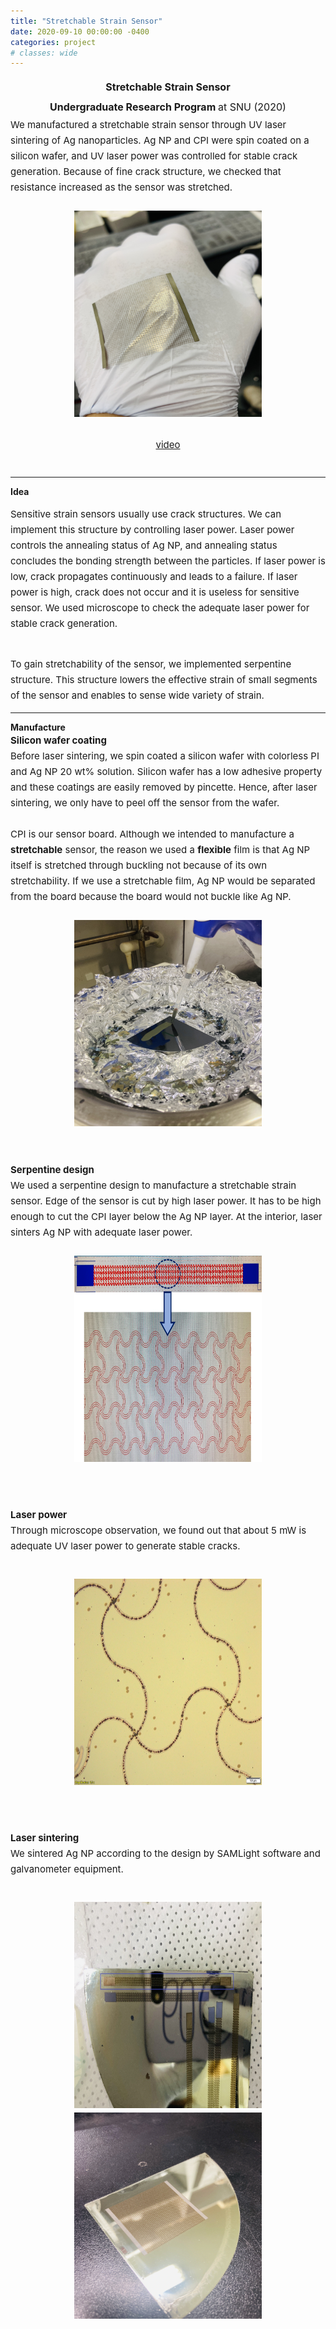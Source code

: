 ```yaml
---
title: "Stretchable Strain Sensor"
date: 2020-09-10 00:00:00 -0400
categories: project
# classes: wide
---
```


<div style="font-size: medium; line-height: 2em;">
<center><strong> Stretchable Strain Sensor </strong> <br>
  <strong> Undergraduate Research Program </strong> at SNU (2020) <br> </center>
</div>

<div style="font-size: 15px; line-height: 25px;">
We manufactured a stretchable strain sensor through UV laser sintering of Ag nanoparticles. Ag NP and CPI were spin coated on a silicon wafer, and UV laser power was controlled for stable crack generation. Because of fine crack structure, we checked that resistance increased as the sensor was stretched. <br>
   <br> <center>  <img src="/assets/images/KakaoTalk_20200907_232200069.jpg" border="0" width="300" height="330"/> </center> 
<br> <center> <a href="https://youtu.be/6zin0rP-MX4" target="_blank">video</a> </center>
<br>
</div>

<hr class="one">
<strong> Idea </strong> <br>
<div style="font-size: 15px; line-height: 25px;">

Sensitive strain sensors usually use crack structures. We can implement this structure by controlling laser power. Laser power controls the annealing status of Ag NP, and annealing status concludes the bonding strength between the particles. If laser power is low, crack propagates continuously and leads to a failure. If laser power is high, crack does not occur and it is useless for sensitive sensor. We used microscope to check the adequate laser power for stable crack generation. <br> <br>

To gain stretchability of the sensor, we implemented serpentine structure. This structure lowers the effective strain of small segments of the sensor and enables to sense wide variety of strain. <br>


</div>

<hr class="one">
<strong> Manufacture </strong> <br>
<div style="font-size: 15px; line-height: 25px;">
  <strong> Silicon wafer coating </strong> <br>
  Before laser sintering, we spin coated a silicon wafer with colorless PI and Ag NP 20 wt% solution. Silicon wafer has a low adhesive property and these coatings are easily removed by pincette. Hence, after laser sintering, we only have to peel off the sensor from the wafer. <br><br>
  CPI is our sensor board. Although we intended to manufacture a <strong>stretchable</strong> sensor, the reason we used a <strong>flexible</strong> film is that Ag NP itself is stretched through buckling not because of its own stretchability. If we use a stretchable film, Ag NP would be separated from the board because the board would not buckle like Ag NP. <br><br>
  
  <center><img src="/assets/images/wafer & AgNP.jpg" border="0" width="300" height="330"/> </center> <br>
<br>
<strong> Serpentine design </strong> <br>
We used a serpentine design to manufacture a stretchable strain sensor. Edge of the sensor is cut by high laser power. It has to be high enough to cut the CPI layer below the Ag NP layer. At the interior, laser sinters Ag NP with adequate laser power. <br><br>

<center> <img src="/assets/images/sensordesign.png" border="0" width="300" height="330"/> </center> <br>
<br>

<strong> Laser power </strong> <br>
Through microscope observation, we found out that about 5 mW is adequate UV laser power to generate stable cracks. <br><br>
<center> <img src="/assets/images/adequate laser power.jpg" border="0" width="300" height="330"/> </center> <br>
<br>

<strong> Laser sintering </strong> <br>
We sintered Ag NP according to the design by SAMLight software and galvanometer equipment. <br><br>
<center> <img src="/assets/images/sensor 제작.jpg" border="0" width="300" height="330"/> <img src="/assets/images/large sensor.jpg" border="0" width="300" height="330"/> </center> <br>
<br>




